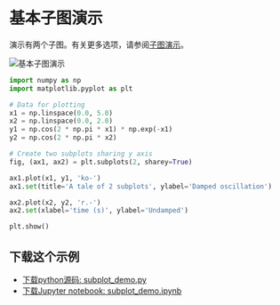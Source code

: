 # 基本子图演示

演示有两个子图。有关更多选项，请参阅[子图演示](https://matplotlib.org/gallery/subplots_axes_and_figures/subplots_demo.html)。

![基本子图演示](https://matplotlib.org/_images/sphx_glr_subplot_demo_001.png)

```python
import numpy as np
import matplotlib.pyplot as plt

# Data for plotting
x1 = np.linspace(0.0, 5.0)
x2 = np.linspace(0.0, 2.0)
y1 = np.cos(2 * np.pi * x1) * np.exp(-x1)
y2 = np.cos(2 * np.pi * x2)

# Create two subplots sharing y axis
fig, (ax1, ax2) = plt.subplots(2, sharey=True)

ax1.plot(x1, y1, 'ko-')
ax1.set(title='A tale of 2 subplots', ylabel='Damped oscillation')

ax2.plot(x2, y2, 'r.-')
ax2.set(xlabel='time (s)', ylabel='Undamped')

plt.show()
```

## 下载这个示例
            
- [下载python源码: subplot_demo.py](https://matplotlib.org/_downloads/subplot_demo.py)
- [下载Jupyter notebook: subplot_demo.ipynb](https://matplotlib.org/_downloads/subplot_demo.ipynb)